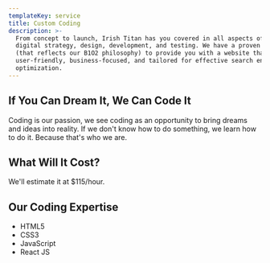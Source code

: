 ```yaml
---
templateKey: service
title: Custom Coding
description: >-
  From concept to launch, Irish Titan has you covered in all aspects of your
  digital strategy, design, development, and testing. We have a proven process
  (that reflects our B1O2 philosophy) to provide you with a website that is
  user-friendly, business-focused, and tailored for effective search engine
  optimization.
---
```



## If You Can Dream It, We Can Code It

Coding is our passion, we see coding as an opportunity to bring dreams and ideas into reality. If we don't know how to do something, we learn how to do it. Because that's who we are.

## What Will It Cost?

We'll estimate it at $115/hour.

## Our Coding Expertise

* HTML5
* CSS3
* JavaScript
* React JS
